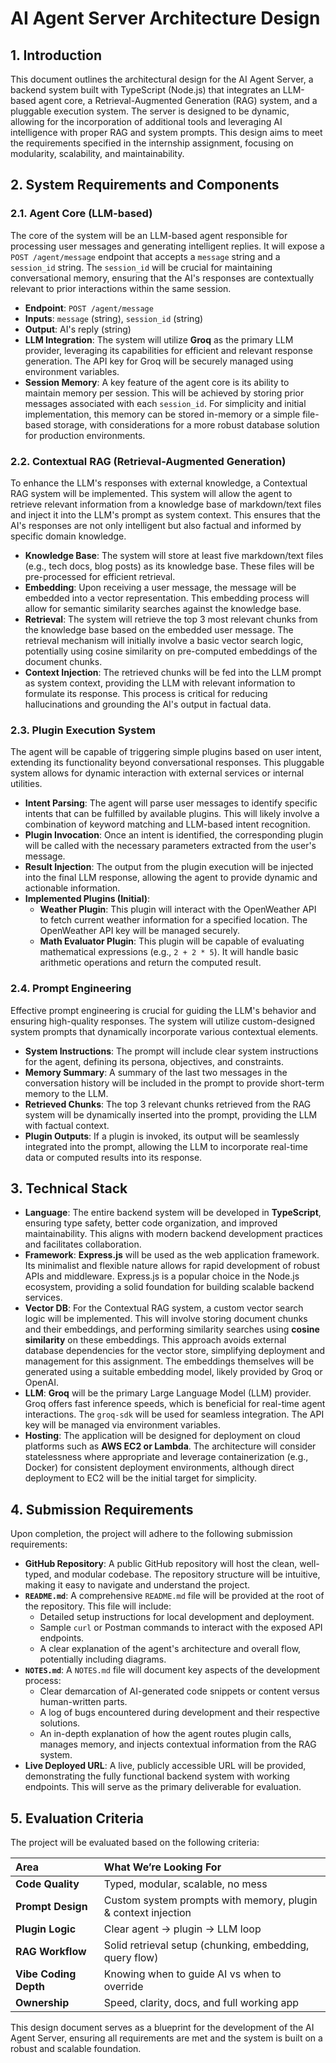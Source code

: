 # AI Agent Server Architecture Design

## 1. Introduction

This document outlines the architectural design for the AI Agent Server, a backend system built with TypeScript (Node.js) that integrates an LLM-based agent core, a Retrieval-Augmented Generation (RAG) system, and a pluggable execution system. The server is designed to be dynamic, allowing for the incorporation of additional tools and leveraging AI intelligence with proper RAG and system prompts. This design aims to meet the requirements specified in the internship assignment, focusing on modularity, scalability, and maintainability.




## 2. System Requirements and Components

### 2.1. Agent Core (LLM-based)

The core of the system will be an LLM-based agent responsible for processing user messages and generating intelligent replies. It will expose a `POST /agent/message` endpoint that accepts a `message` string and a `session_id` string. The `session_id` will be crucial for maintaining conversational memory, ensuring that the AI's responses are contextually relevant to prior interactions within the same session.

- **Endpoint**: `POST /agent/message`
- **Inputs**: `message` (string), `session_id` (string)
- **Output**: AI's reply (string)
- **LLM Integration**: The system will utilize **Groq** as the primary LLM provider, leveraging its capabilities for efficient and relevant response generation. The API key for Groq will be securely managed using environment variables.
- **Session Memory**: A key feature of the agent core is its ability to maintain memory per session. This will be achieved by storing prior messages associated with each `session_id`. For simplicity and initial implementation, this memory can be stored in-memory or a simple file-based storage, with considerations for a more robust database solution for production environments.

### 2.2. Contextual RAG (Retrieval-Augmented Generation)

To enhance the LLM's responses with external knowledge, a Contextual RAG system will be implemented. This system will allow the agent to retrieve relevant information from a knowledge base of markdown/text files and inject it into the LLM's prompt as system context. This ensures that the AI's responses are not only intelligent but also factual and informed by specific domain knowledge.

- **Knowledge Base**: The system will store at least five markdown/text files (e.g., tech docs, blog posts) as its knowledge base. These files will be pre-processed for efficient retrieval.
- **Embedding**: Upon receiving a user message, the message will be embedded into a vector representation. This embedding process will allow for semantic similarity searches against the knowledge base.
- **Retrieval**: The system will retrieve the top 3 most relevant chunks from the knowledge base based on the embedded user message. The retrieval mechanism will initially involve a basic vector search logic, potentially using cosine similarity on pre-computed embeddings of the document chunks.
- **Context Injection**: The retrieved chunks will be fed into the LLM prompt as system context, providing the LLM with relevant information to formulate its response. This process is critical for reducing hallucinations and grounding the AI's output in factual data.

### 2.3. Plugin Execution System

The agent will be capable of triggering simple plugins based on user intent, extending its functionality beyond conversational responses. This pluggable system allows for dynamic interaction with external services or internal utilities.

- **Intent Parsing**: The agent will parse user messages to identify specific intents that can be fulfilled by available plugins. This will likely involve a combination of keyword matching and LLM-based intent recognition.
- **Plugin Invocation**: Once an intent is identified, the corresponding plugin will be called with the necessary parameters extracted from the user's message.
- **Result Injection**: The output from the plugin execution will be injected into the final LLM response, allowing the agent to provide dynamic and actionable information.
- **Implemented Plugins (Initial)**:
    - **Weather Plugin**: This plugin will interact with the OpenWeather API to fetch current weather information for a specified location. The OpenWeather API key will be managed securely.
    - **Math Evaluator Plugin**: This plugin will be capable of evaluating mathematical expressions (e.g., `2 + 2 * 5`). It will handle basic arithmetic operations and return the computed result.

### 2.4. Prompt Engineering

Effective prompt engineering is crucial for guiding the LLM's behavior and ensuring high-quality responses. The system will utilize custom-designed system prompts that dynamically incorporate various contextual elements.

- **System Instructions**: The prompt will include clear system instructions for the agent, defining its persona, objectives, and constraints.
- **Memory Summary**: A summary of the last two messages in the conversation history will be included in the prompt to provide short-term memory to the LLM.
- **Retrieved Chunks**: The top 3 relevant chunks retrieved from the RAG system will be dynamically inserted into the prompt, providing the LLM with factual context.
- **Plugin Outputs**: If a plugin is invoked, its output will be seamlessly integrated into the prompt, allowing the LLM to incorporate real-time data or computed results into its response.




## 3. Technical Stack

- **Language**: The entire backend system will be developed in **TypeScript**, ensuring type safety, better code organization, and improved maintainability. This aligns with modern backend development practices and facilitates collaboration.
- **Framework**: **Express.js** will be used as the web application framework. Its minimalist and flexible nature allows for rapid development of robust APIs and middleware. Express.js is a popular choice in the Node.js ecosystem, providing a solid foundation for building scalable backend services.
- **Vector DB**: For the Contextual RAG system, a custom vector search logic will be implemented. This will involve storing document chunks and their embeddings, and performing similarity searches using **cosine similarity** on these embeddings. This approach avoids external database dependencies for the vector store, simplifying deployment and management for this assignment. The embeddings themselves will be generated using a suitable embedding model, likely provided by Groq or OpenAI.
- **LLM**: **Groq** will be the primary Large Language Model (LLM) provider. Groq offers fast inference speeds, which is beneficial for real-time agent interactions. The `groq-sdk` will be used for seamless integration. The API key will be managed via environment variables.
- **Hosting**: The application will be designed for deployment on cloud platforms such as **AWS EC2 or Lambda**. The architecture will consider statelessness where appropriate and leverage containerization (e.g., Docker) for consistent deployment environments, although direct deployment to EC2 will be the initial target for simplicity.

## 4. Submission Requirements

Upon completion, the project will adhere to the following submission requirements:

- **GitHub Repository**: A public GitHub repository will host the clean, well-typed, and modular codebase. The repository structure will be intuitive, making it easy to navigate and understand the project.
- **`README.md`**: A comprehensive `README.md` file will be provided at the root of the repository. This file will include:
    - Detailed setup instructions for local development and deployment.
    - Sample `curl` or Postman commands to interact with the exposed API endpoints.
    - A clear explanation of the agent's architecture and overall flow, potentially including diagrams.
- **`NOTES.md`**: A `NOTES.md` file will document key aspects of the development process:
    - Clear demarcation of AI-generated code snippets or content versus human-written parts.
    - A log of bugs encountered during development and their respective solutions.
    - An in-depth explanation of how the agent routes plugin calls, manages memory, and injects contextual information from the RAG system.
- **Live Deployed URL**: A live, publicly accessible URL will be provided, demonstrating the fully functional backend system with working endpoints. This will serve as the primary deliverable for evaluation.

## 5. Evaluation Criteria

The project will be evaluated based on the following criteria:

| Area                  | What We’re Looking For                                        |
| :-------------------- | :------------------------------------------------------------ |
| **Code Quality**      | Typed, modular, scalable, no mess                             |
| **Prompt Design**     | Custom system prompts with memory, plugin & context injection |
| **Plugin Logic**      | Clear agent → plugin → LLM loop                               |
| **RAG Workflow**      | Solid retrieval setup (chunking, embedding, query flow)       |
| **Vibe Coding Depth** | Knowing when to guide AI vs when to override                  |
| **Ownership**         | Speed, clarity, docs, and full working app                    |

This design document serves as a blueprint for the development of the AI Agent Server, ensuring all requirements are met and the system is built on a robust and scalable foundation.


